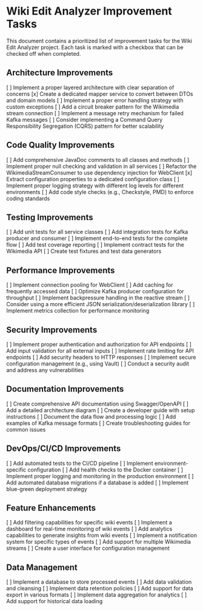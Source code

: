 # Wiki Edit Analyzer Improvement Tasks

This document contains a prioritized list of improvement tasks for the Wiki Edit Analyzer project. Each task is marked with a checkbox that can be checked off when completed.

## Architecture Improvements

[ ] Implement a proper layered architecture with clear separation of concerns
[x] Create a dedicated mapper service to convert between DTOs and domain models
[ ] Implement a proper error handling strategy with custom exceptions
[ ] Add a circuit breaker pattern for the Wikimedia stream connection
[ ] Implement a message retry mechanism for failed Kafka messages
[ ] Consider implementing a Command Query Responsibility Segregation (CQRS) pattern for better scalability

## Code Quality Improvements

[ ] Add comprehensive JavaDoc comments to all classes and methods
[ ] Implement proper null checking and validation in all services
[ ] Refactor the WikimediaStreamConsumer to use dependency injection for WebClient
[x] Extract configuration properties to a dedicated configuration class
[ ] Implement proper logging strategy with different log levels for different environments
[ ] Add code style checks (e.g., Checkstyle, PMD) to enforce coding standards

## Testing Improvements

[ ] Add unit tests for all service classes
[ ] Add integration tests for Kafka producer and consumer
[ ] Implement end-to-end tests for the complete flow
[ ] Add test coverage reporting
[ ] Implement contract tests for the Wikimedia API
[ ] Create test fixtures and test data generators

## Performance Improvements

[ ] Implement connection pooling for WebClient
[ ] Add caching for frequently accessed data
[ ] Optimize Kafka producer configuration for throughput
[ ] Implement backpressure handling in the reactive stream
[ ] Consider using a more efficient JSON serialization/deserialization library
[ ] Implement metrics collection for performance monitoring

## Security Improvements

[ ] Implement proper authentication and authorization for API endpoints
[ ] Add input validation for all external inputs
[ ] Implement rate limiting for API endpoints
[ ] Add security headers to HTTP responses
[ ] Implement secure configuration management (e.g., using Vault)
[ ] Conduct a security audit and address any vulnerabilities

## Documentation Improvements

[ ] Create comprehensive API documentation using Swagger/OpenAPI
[ ] Add a detailed architecture diagram
[ ] Create a developer guide with setup instructions
[ ] Document the data flow and processing logic
[ ] Add examples of Kafka message formats
[ ] Create troubleshooting guides for common issues

## DevOps/CI/CD Improvements

[ ] Add automated tests to the CI/CD pipeline
[ ] Implement environment-specific configuration
[ ] Add health checks to the Docker container
[ ] Implement proper logging and monitoring in the production environment
[ ] Add automated database migrations if a database is added
[ ] Implement blue-green deployment strategy

## Feature Enhancements

[ ] Add filtering capabilities for specific wiki events
[ ] Implement a dashboard for real-time monitoring of wiki events
[ ] Add analytics capabilities to generate insights from wiki events
[ ] Implement a notification system for specific types of events
[ ] Add support for multiple Wikimedia streams
[ ] Create a user interface for configuration management

## Data Management

[ ] Implement a database to store processed events
[ ] Add data validation and cleansing
[ ] Implement data retention policies
[ ] Add support for data export in various formats
[ ] Implement data aggregation for analytics
[ ] Add support for historical data loading
